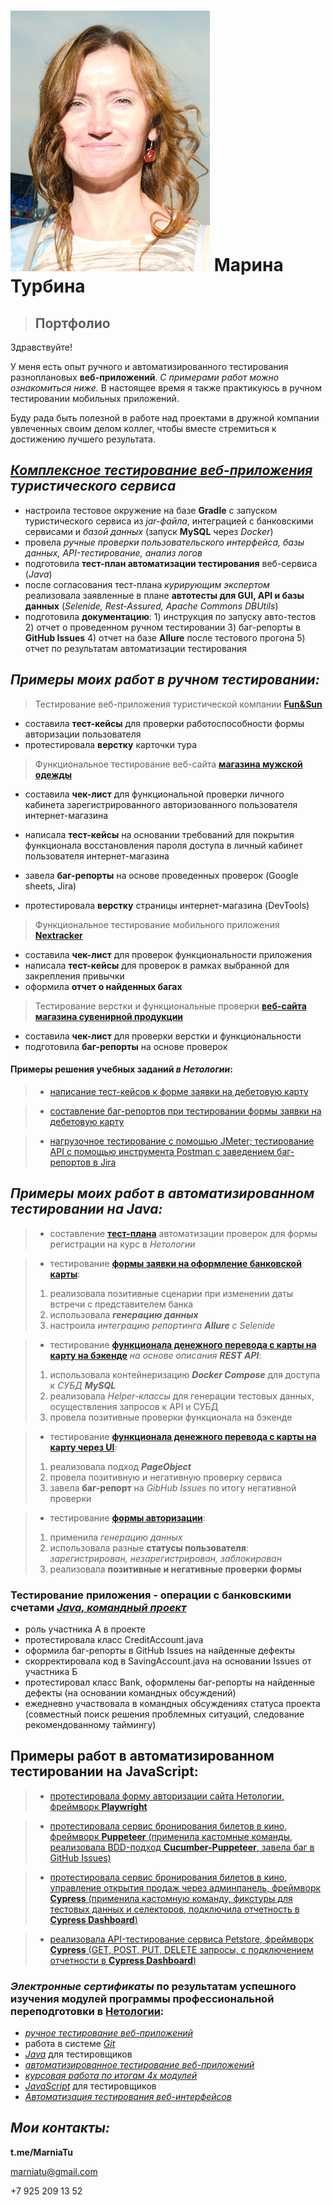 # ![фото](img/myPicture.png) Марина Турбина 


> ## Портфолио

Здравствуйте!

У меня есть опыт ручного и автоматизированного тестирования разноплановых **веб-приложений**. *С примерами работ можно ознакомиться ниже.*
В настоящее время я также практикуюсь в ручном тестировании мобильных приложений.

Буду рада быть полезной в работе над проектами в дружной компании увлеченных своим делом коллег, чтобы вместе стремиться к достижению лучшего результата.

## **_[Комплексное тестирование веб-приложения](https://github.com/MarniaTu/CourseWork_TestAutomation) туристического сервиса_**

- настроила тестовое окружение на базе **Gradle** с запуском туристического сервиса из _jar-файла_, интеграцией с банковскими сервисами и _базой данных_ (запуск **MySQL** через _Docker_)
- провела _ручные проверки пользовательского интерфейса, базы данных, API-тестирование, анализ логов_
- подготовила **тест-план автоматизации тестирования** веб-сервиса (_Java_)
- после согласования тест-плана _курирующим экспертом_ реализовала заявленные в плане **автотесты для GUI, API и базы данных** (_Selenide, Rest-Assured, Apache Commons DBUtils_)
- подготовила **документацию**: 1) инструкция по запуску авто-тестов 2) отчет о проведенном ручном тестировании 3) баг-репорты в **GitHub Issues**  4) отчет на базе **Allure** после тестового прогона 5) отчет по результатам автоматизации тестирования

## **_Примеры моих работ в ручном тестировании:_**

>Тестирование веб-приложения туристической компании [**Fun&Sun**](https://docs.google.com/spreadsheets/d/1MMNRSGYbm4alrwLNoH0V1TjoPqLay2eC2Xe80hwtcfc/edit?usp=sharing) 

- составила **тест-кейсы** для проверки работоспособности формы авторизации пользователя
- протестировала **верстку** карточки тура
    
> Функциональное тестирование веб-сайта [**магазина мужской одежды**](https://docs.google.com/spreadsheets/d/129ZklUHGfoxVvfxpeNTDUNB_1Vk2lwghwTz9D_hJTvQ/edit#gid=0) 

- составила **чек-лист** для функциональной проверки личного кабинета зарегистрированного авторизованного пользователя интернет-магазина

- написала **тест-кейсы** на основании требований для покрытия функционала восстановления пароля доступа в личный кабинет пользователя интернет-магазина

- завела **баг-репорты** на основе проведенных проверок (Google sheets, Jira)

- протестировала **верстку** страницы интернет-магазина (DevTools)
  

>Функциональное тестирование мобильного приложения [**Nextracker**](https://docs.google.com/spreadsheets/d/17SNj0_0b62Zkz0tUTu5832hsPUkP0JBNJ-n11gefW54/edit#gid=0)
  
  - составила **чек-лист** для проверок функциональности приложения 
  - написала **тест-кейсы** для проверок в рамках выбранной для закрепления привычки 
  - оформила **отчет о найденных багах**
  

>Тестирование верстки и функциональные проверки [**веб-сайта магазина сувенирной продукции**](https://docs.google.com/spreadsheets/d/1OPI2f8HAcrnsyTyDXwxL-O1fRik5lAz6K0VZUHNDp1E/edit#gid=0) 

- составила **чек-лист** для проверки верстки и функциональности 
- подготовила **баг-репорты** на основе проверок

#### **Примеры решения учебных заданий _в Нетологии_:**

> - [написание тест-кейсов к форме заявки на дебетовую карту](https://docs.google.com/spreadsheets/d/1d1GZydmi4w4k2xJxihwnfppJVMVLzLcy6pbPOEJF3gE/edit#gid=0)

> - [cоставление баг-репортов при тестировании формы заявки на дебетовую карту](https://docs.google.com/spreadsheets/d/1mCow3dUmvzRvq1IA6vTO2HGiSsY6ca-9ZRFNUPAL6rc/edit#gid=0)

> - [нагрузочное тестирование с помощью JMeter; 
тестирование API с помощью инструмента Postman с заведением баг-репортов в Jira
](https://docs.google.com/document/d/1QamtiohD4CdxL6YpA_wWmdh0jxduKbtMiLYYJzwjAm0/edit)
  

## **_Примеры моих работ в автоматизированном тестировании на Java:_**

> - составление [**тест-плана**](https://github.com/MarniaTu/TestPlan) автоматизации проверок для формы регистрации на курс в _Нетологии_

> - тестирование [**формы заявки на оформление банковской карты**](https://github.com/MarniaTu/AllureReport):
> 1) реализовала позитивные сценарии при изменении даты встречи с представителем банка
> 2) использовала _**генерацию данных**_
> 3) настроила _интеграцию репортинга **Allure** с Selenide_

> - тестирование [**функционала денежного перевода с карты на карту на бэкенде**](https://github.com/MarniaTu/SQLTaskTwo) _на основе описания **REST API**_:
> 1) использовала контейнеризацию _**Docker Compose**_ для доступа к _СУБД **MySQL**_
> 2) реализовала _Helper-классы_ для генерации тестовых данных, осуществления запросов к API и СУБД
> 3)  провела позитивные проверки функционала на бэкенде

> - тестирование [**функционала денежного перевода с карты на карту через UI**](https://github.com/MarniaTu/PageObject):
> 1) реализовала подход _**PageObject**_
> 2) провела позитивную и негативную проверку сервиса
> 3) завела **баг-репорт** на _GibHub Issues_ по итогу негативной проверки 

> - тестирование [**формы авторизации**](https://github.com/MarniaTu/IBank):
> 1) применила _генерацию данных_
> 2) использовала разные **статусы пользователя**: _зарегистрирован, незарегистрирован, заблокирован_
> 3) реализовала **позитивные и негативные проверки формы**
 
### **Тестирование приложения - операции с банковскими счетами** _[Java, командный проект](https://github.com/MarniaTu/JavaQATeamProject)_
- роль участника А в проекте 
- протестировала класс CreditAccount.java
- оформила баг-репорты в GitHub Issues на найденные дефекты 
- скорректировала код в SavingAccount.java на основании Issues от участника Б
- протестировал класс Bank, оформлены баг-репорты на найденные дефекты (на основании командных обсуждений)
- ежедневно участвовала в командных обсуждениях статуса проекта (совместный поиск решения проблемных ситуаций, следование рекомендованному таймингу)

## **Примеры работ в автоматизированном тестировании на JavaScript**:


> - [протестировала форму авторизации сайта Нетологии, фреймворк **Playwright**](https://github.com/MarniaTu/PlaywrightHW) 


> - [протестировала сервис бронирования билетов в кино, фреймворк **Puppeteer** (применила кастомные команды, реализовала BDD-подход **Cucumber-Puppeteer**, завела баг в GitHub Issues)](https://github.com/MarniaTu/PuppeteerPartTwo)

> - [протестировала сервис бронирования билетов в кино, управление открытия продаж через админпанель, фреймворк **Cypress** (применила кастомную команду, фикстуры для тестовых данных и селекторов, подключила отчетность в **Cypress Dashboard**)](https://github.com/MarniaTu/CypressPartTwo)

> - [реализовала API-тестирование сервиса Petstore, фреймворк **Cypress** (GET, POST, PUT, DELETE запросы, с подключением отчетности в **Cypress Dashboard**)](https://github.com/MarniaTu/CypressAPI)



### _Электронные сертификаты_ по результатам успешного изучения модулей программы профессиональной переподготовки в [Нетологии](https://netology.ru/programs/qa-middle#/):
 
 - *[ручное тестирование веб-приложений](https://github.com/MarniaTu/NetologyCertificates/blob/main/image.png)* 
 - работа в системе *[Git](https://github.com/MarniaTu/NetologyCertificates/blob/main/image-1.png)*
- *[Java](https://github.com/MarniaTu/NetologyCertificates/blob/main/java-certificate.png)* для тестировщиков 
 - *[автоматизированное тестирование веб-приложений](https://github.com/MarniaTu/NetologyCertificates/blob/main/test-automation.png)*
 - *[курсовая работа по итогам 4х модулей](https://github.com/MarniaTu/NetologyCertificates/blob/main/CourseWorkAfter4Modules.PNG)*
 - *[JavaScript](https://github.com/MarniaTu/NetologyCertificates/blob/main/JavaScript.png)* для тестировщиков
 - *[Автоматизация тестирования веб-интерфейсов](https://github.com/MarniaTu/NetologyCertificates/blob/main/JS_automation.PNG)*
  
## _Мои контакты:_


**t.me/MarniaTu**

marniatu@gmail.com

+7 925 209 13 52

